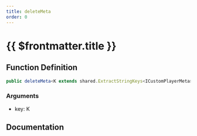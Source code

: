 ```yaml
---
title: deleteMeta
order: 0
---
```


# {{ $frontmatter.title }}

## Function Definition

```ts
public deleteMeta<K extends shared.ExtractStringKeys<ICustomPlayerMeta>>(key: K): void;
```

### Arguments

* key: K

## Documentation

<!--@include: ./parts/deleteMeta.md-->
